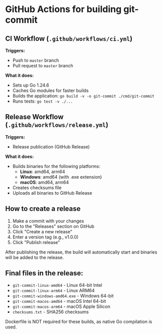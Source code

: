 # GitHub Actions for building git-commit

## CI Workflow (`.github/workflows/ci.yml`)

**Triggers:**

- Push to `master` branch
- Pull request to `master` branch

**What it does:**

- Sets up Go 1.24.6
- Caches Go modules for faster builds
- Builds the application: `go build -v -o git-commit ./cmd/git-commit`
- Runs tests: `go test -v ./...`

## Release Workflow (`.github/workflows/release.yml`)

**Triggers:**

- Release publication (GitHub Release)

**What it does:**

- Builds binaries for the following platforms:
  - **Linux**: amd64, arm64
  - **Windows**: amd64 (with .exe extension)
  - **macOS**: amd64, arm64
- Creates checksums file
- Uploads all binaries to GitHub Release

## How to create a release

1. Make a commit with your changes
2. Go to the "Releases" section on GitHub
3. Click "Create a new release"
4. Enter a version tag (e.g., v1.0.0)
5. Click "Publish release"

After publishing the release, the build will automatically start and binaries will be added to the release.

## Final files in the release:

- `git-commit-linux-amd64` - Linux 64-bit Intel
- `git-commit-linux-arm64` - Linux ARM64
- `git-commit-windows-amd64.exe` - Windows 64-bit
- `git-commit-macos-amd64` - macOS Intel 64-bit
- `git-commit-macos-arm64` - macOS Apple Silicon
- `checksums.txt` - SHA256 checksums

Dockerfile is NOT required for these builds, as native Go compilation is used.
